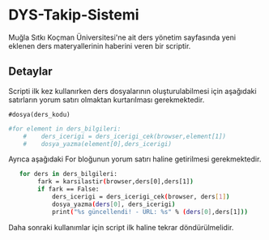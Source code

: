 
# DYS-Takip-Sistemi

Muğla Sıtkı Koçman Üniversitesi'ne ait ders yönetim sayfasında yeni eklenen ders materyallerinin haberini veren bir scriptir.



## Detaylar

Scripti ilk kez kullanırken ders dosyalarının oluşturulabilmesi için aşağıdaki satırların yorum satırı olmaktan kurtarılması gerekmektedir.

`#dosya(ders_kodu)`


```bash
#for element in ders_bilgileri:
    #    ders_icerigi = ders_icerigi_cek(browser,element[1])
    #    dosya_yazma(element[0],ders_icerigi)

```


Ayrıca aşağıdaki For bloğunun yorum satırı haline getirilmesi gerekmektedir.

```bash
   for ders in ders_bilgileri:
        fark = karsilastir(browser,ders[0],ders[1])
        if fark == False:
            ders_icerigi = ders_icerigi_cek(browser, ders[1])
            dosya_yazma(ders[0], ders_icerigi)
            print("%s güncellendi! - URL: %s" % (ders[0],ders[1]))

```

Daha sonraki kullanımlar için script ilk haline tekrar döndürülmelidir.
